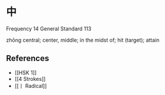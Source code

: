 # 中
Frequency 14
General Standard 113

zhōng
central; center, middle; in the midst of; hit (target); attain

## References
- [[HSK 1]]
- [[4 Strokes]]
- [[丨 Radical]]